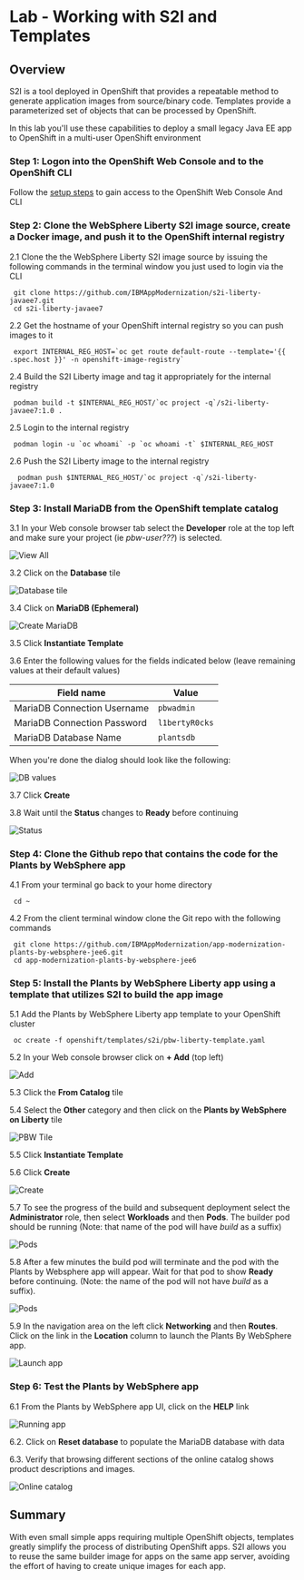 # Lab - Working with S2I and Templates

## Overview

S2I is a tool deployed in OpenShift that provides a repeatable method to generate application images from source/binary code. Templates provide a parameterized set of objects that can be processed by OpenShift.

In this lab you'll use these capabilities to deploy a small legacy Java EE app to OpenShift in a multi-user OpenShift environment

### Step 1: Logon into the OpenShift Web Console and to the OpenShift CLI

Follow the [setup steps](../../pre-work/server-openshift.md) to gain access to the OpenShift Web Console And CLI

### Step 2: Clone the WebSphere Liberty S2I image source, create a Docker image,  and push it to the OpenShift internal registry

2.1 Clone the  the WebSphere Liberty S2I image source by issuing the following commands in the terminal window you just used to login via the CLI

  ```
   git clone https://github.com/IBMAppModernization/s2i-liberty-javaee7.git
   cd s2i-liberty-javaee7
  ```

2.2 Get the hostname of your OpenShift internal registry so you can push images to it

  ```
   export INTERNAL_REG_HOST=`oc get route default-route --template='{{ .spec.host }}' -n openshift-image-registry`
  ```

2.4 Build the S2I Liberty image and tag it appropriately for the internal registry

  ```
   podman build -t $INTERNAL_REG_HOST/`oc project -q`/s2i-liberty-javaee7:1.0 .
  ```

2.5 Login to the internal registry

  ```
   podman login -u `oc whoami` -p `oc whoami -t` $INTERNAL_REG_HOST
  ```

2.6 Push the S2I Liberty image to the internal registry

  ```
    podman push $INTERNAL_REG_HOST/`oc project -q`/s2i-liberty-javaee7:1.0
  ```

### Step 3: Install MariaDB from the OpenShift template catalog

3.1 In your Web console browser tab select the **Developer** role at the top left and make sure your project (ie *pbw-user???*) is selected.

   ![View All](images/ss4.png)

3.2 Click on the **Database** tile

   ![Database tile](images/ss4.1.png)


3.4 Click on  **MariaDB (Ephemeral)**

   ![Create MariaDB](images/ss5.png)

3.5 Click **Instantiate Template**

3.6 Enter the following values for the fields indicated below (leave remaining values at their default values)

| Field name | Value |
| ---------- | ----- |
| MariaDB Connection Username | `pbwadmin` |
| MariaDB Connection Password | `l1bertyR0cks` |
| MariaDB Database Name | `plantsdb`|

  When you're done the dialog should look like the following:

   ![DB values](images/ss5.5.png)

3.7 Click **Create**

3.8 Wait until the **Status** changes to **Ready** before continuing

   ![Status](images/ss7.png)


### Step 4: Clone the Github repo that contains the code for the Plants by WebSphere app

4.1 From your terminal go back to your home directory

  ```
   cd ~
  ```

4.2  From the client terminal window clone the Git repo  with  the following commands

  ```
   git clone https://github.com/IBMAppModernization/app-modernization-plants-by-websphere-jee6.git
   cd app-modernization-plants-by-websphere-jee6
  ```

### Step 5: Install the Plants by WebSphere Liberty app using a template that utilizes S2I to build the app image   

5.1 Add the Plants by WebSphere Liberty app template to your OpenShift cluster

  ```
   oc create -f openshift/templates/s2i/pbw-liberty-template.yaml
  ```

5.2 In your Web console browser click on **+ Add** (top left)

   ![Add](images/ss8.png)

5.3 Click the **From Catalog** tile

5.4 Select the **Other** category and then click  on the **Plants by WebSphere on Liberty** tile

   ![PBW Tile](images/ss8.1.png)

5.5 Click **Instantiate Template**

5.6 Click **Create**

   ![Create](images/ss8.5.png)

5.7 To see the progress of the build and subsequent deployment select  the **Administrator** role, then select **Workloads** and then **Pods**. The builder pod  should be running (Note: that name of the pod will have *build* as a suffix)

   ![Pods](images/ss8.6.png)

5.8 After a few minutes the build pod will terminate and the pod with the Plants by Websphere app will appear. Wait for that pod to show **Ready** before continuing. (Note: the name of the pod will not have *build* as a suffix).

   ![Pods](images/ss8.7.png)

5.9 In the navigation area on the left click **Networking** and then **Routes**. Click on the link in the **Location** column to launch the Plants By WebSphere app.

   ![Launch app](images/ss9.png)

### Step 6: Test the Plants by WebSphere app

6.1 From the Plants by WebSphere app UI, click on the **HELP** link

   ![Running app](images/ss10.png)

6.2. Click on **Reset database** to populate the MariaDB database with data

6.3. Verify that browsing different sections of the online catalog shows product descriptions and images.

   ![Online catalog](images/ss11.png)

## Summary

With even small simple apps requiring multiple OpenShift objects, templates greatly simplify the process of distributing OpenShift apps. S2I allows you to reuse the same builder image for apps on the same app server, avoiding the effort of having to create unique images for each app.
